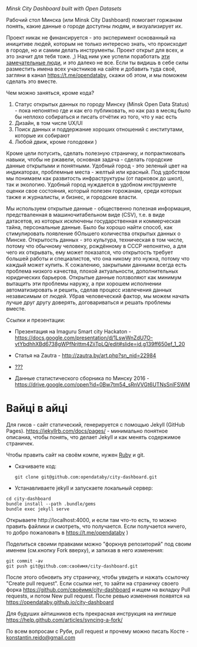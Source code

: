 *Minsk City Dashboard built with Open Datasets*

Рабочий стол Минска (или Minsk City Dashboard) помогает горжанам понять, какие данные о городе доступны людям, и визуализирует их.

Проект никак не финансируется - это эксперимент основанный на иницитиве людей, которым не только интересно знать, что происходит в городе, но и самим делать инструменты. Проект открыт для всех, и это значит для тебя тоже. ,) Над ним уже успели поработать [эти замечательные люди](https://github.com/opendataby/city-dashboard/graphs/contributors), и это далеко не все. Если ты видишь в себе силы разместить имена всех участников на сайте и добавить туда своё, загляни в канал https://t.me/opendataby, скажи об этом, и мы поможем сделать это вместе.

Чем можно заняться, кроме кода?

1. Статус открытых данных по городу Минску (Minsk Open Data Status) - пока непонятно где и как его публиковать, но как раз в месяц было бы неплохо собираться и писать отчётик из того, что у нас есть
2. Дизайн, в том числе UX/UI
3. Поиск данных и поддержание хороших отношений с институтами, которые их собирают
4. Любой движ, кроме голодовки )

Кроме цели потусить, сделать полезную страничку, и попрактиковать навыки, чтобы не ржавели, основная задача - сделать городские данные открытыми и понятными. Удобный город - это зеленый цвет на индикаторах, проблемные места - желтый или красный. Под удобством мы понимаем как развитость инфраструктуры (от парковок до школ), так и экологию. Удобный город нуждается в удобном инструменте оценки свое состояния, который полезен горожанам, среди которых также и журналисты, и бизнес, и городские власти.

Мы используем открытые данные - общественно полезная информация, предстваленная в машиночитабельном виде (CSV), т.е. в виде датасетов, из которых исключены государственная и коммерческая тайна, персональные данные. Было бы хорошо найти способ, как стимулировать появление бОльшего количества открытых данных о Минске. Открытость данных - это культура, техническая в том числе, потому что обычному человеку, рождённому в СССР непонятно, а для чего их открывать, ему может показатся, что открытость требует большей работы и специалистов, что она никому это нужна, потому что каждый может купить. К сожалению, закрытыми данными всегда есть проблема низкого качества, плохой актуальности, дополнительных юридических барьеров. Открытые данные ползволяют как минимум вытащить эти проблемы наружу, а при хорошем исполнении автоматизировать и решить, сделав процесс извлечения данных независимым от людей. Убрав человеческий фактор, мы можем начать лучше друг другу доверять, договариваться и решать проблемы вместе.

Ссылки и презентации:

* Презентация на Imaguru Smart city Hackaton - https://docs.google.com/presentation/d/1LswWnZdU7O-vtYbdhhXBd6738gWPfNrittm4ZiiTpLQ/edit#slide=id.g139ff650ef_1_20 
* Статья на Zautra - http://zautra.by/art.php?sn_nid=22984
* [???](https://github.com/opendataby/city-dashboard/blob/master/docs/faq.md)


* Данные статистического сборника по Минску 2016 - https://drive.google.com/open?id=0Bw7tm54_sRnVVGt6UTNsSnlFSWM



# Вайцi в айцi

Для гиков - сайт статический, генерируется с помощью Jekyll (GitHub Pages). https://jekyllrb.com/docs/pages/ - минимально понятное описаниа, чтобы понять, что делает Jekyll и как менять содержимое страничек.

Чтобы править сайт на своём компе, нужен [Ruby](https://ru.wikibooks.org/wiki/Ruby/%D0%9D%D0%B0%D1%87%D0%B0%D0%BB%D0%BE_%D1%80%D0%B0%D0%B1%D0%BE%D1%82%D1%8B/%D0%A3%D1%81%D1%82%D0%B0%D0%BD%D0%BE%D0%B2%D0%BA%D0%B0) и git.

* Скачиваете код:

      git clone git@github.com:opendataby/city-dashboard.git

* Устанавливаете jekyll и запускаете локальный сервер:
```
cd city-dashboard
bundle install --path .bundle/gems
bundle exec jekyll serve
```

Открываете http://localhost:4000, и если там что-то есть, то можно править файлики и смотреть, что получается. Если получается ничего, то добро пожаловать в https://t.me/opendataby )

Поделиться своими правками можно "форкнув репозиторий" под своим именем (см.кнопку Fork вверху), и запихав в него изменения:
```
git commit -av
git push git@github.com:своёимя/city-dashboard.git
```

После этого обновить эту страничку, чтобы увидеть и нажать ссылочку "Create pull request". Если ссылки нет, то зайти на страничку своего форка https://github.com/своёимя/city-dashboard и ищем на вкладку Pull requests, и потом New pull request. После ревью изменения появятся на https://opendataby.github.io/city-dashboard

Для будуших айтишников есть прекрасная инструкция на инглише https://help.github.com/articles/syncing-a-fork/

По всем вопросам с Руби, pull request и прочему можно писать Косте - konstantin.reido@gmail.com

